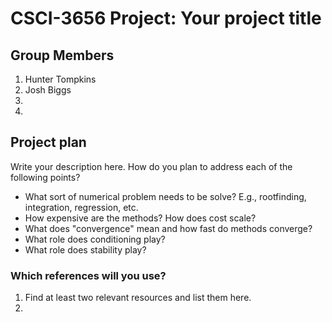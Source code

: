 # CSCI-3656 Project: Your project title

## Group Members
1. Hunter Tompkins
2. Josh Biggs
3.
4.

## Project plan

Write your description here.  How do you plan to address each of the
following points?

* What sort of numerical problem needs to be solve?  E.g.,
  rootfinding, integration, regression, etc.
* How expensive are the methods?  How does cost scale?
* What does "convergence" mean and how fast do methods converge?
* What role does conditioning play?
* What role does stability play?

### Which references will you use?

1. Find at least two relevant resources and list them here.
2. 
